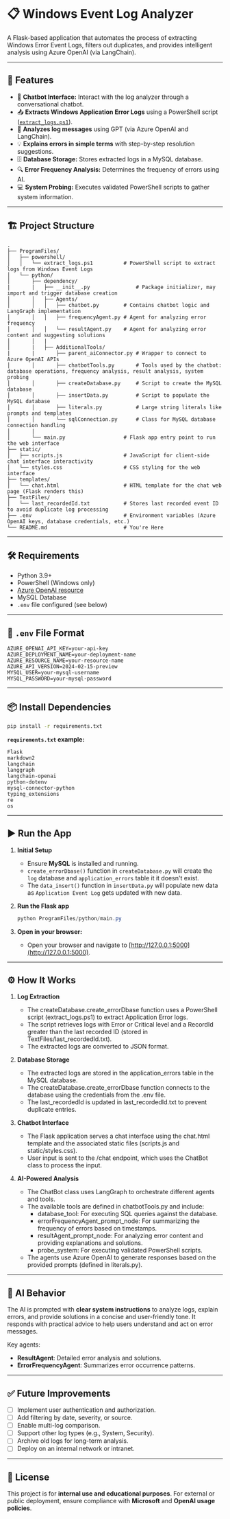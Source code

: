 # 📋 Windows Event Log Analyzer

A Flask-based application that automates the process of extracting Windows Error Event Logs, filters out duplicates, and provides intelligent analysis using Azure OpenAI (via LangChain).

---

## 🚀 Features

-   💬 **Chatbot Interface:** Interact with the log analyzer through a conversational chatbot.
-   📤 **Extracts Windows Application Error Logs** using a PowerShell script ([`extract_logs.ps1`](ProgramFiles/powershell/extract_logs.ps1)).
-   🤖 **Analyzes log messages** using GPT (via Azure OpenAI and LangChain).
-   💡 **Explains errors in simple terms** with step-by-step resolution suggestions.
-   🗄️ **Database Storage:** Stores extracted logs in a MySQL database.
-   🔍 **Error Frequency Analysis:** Determines the frequency of errors using AI.
-   💻 **System Probing:** Executes validated PowerShell scripts to gather system information.

---

## 🏗️ Project Structure

```
.
├── ProgramFiles/
│   ├── powershell/
│   │   └── extract_logs.ps1          # PowerShell script to extract logs from Windows Event Logs
│   └── python/
│       ├── dependency/
|       |   ├── __init__.py               # Package initializer, may import and trigger database creation
│       │   ├── Agents/
│       │   │   ├── chatbot.py        # Contains chatbot logic and LangGraph implementation
│       │   │   ├── frequencyAgent.py # Agent for analyzing error frequency
│       │   │   └── resultAgent.py    # Agent for analyzing error content and suggesting solutions
│       │   |
│       |   ├── AdditionalTools/
|       |       ├── parent_aiConnector.py # Wrapper to connect to Azure OpenAI APIs
│       │       ├── chatbotTools.py       # Tools used by the chatbot: database operations, frequency analysis, result analysis, system probing
│       │       ├── createDatabase.py     # Script to create the MySQL database
│       │       ├── insertData.py         # Script to populate the MySQL database
│       │       ├── literals.py           # Large string literals like prompts and templates
│       │       └── sqlConnection.py      # Class for MySQL database connection handling
│       |
│       └── main.py                   # Flask app entry point to run the web interface
├── static/
│   ├── scripts.js                    # JavaScript for client-side chat interface interactivity
│   └── styles.css                    # CSS styling for the web interface
├── templates/
│   └── chat.html                     # HTML template for the chat web page (Flask renders this)
├── TextFiles/
│   └── last_recordedId.txt           # Stores last recorded event ID to avoid duplicate log processing
├── .env                              # Environment variables (Azure OpenAI keys, database credentials, etc.)
└── README.md                         # You're Here

```

---

## 🛠️ Requirements

-   Python 3.9+
-   PowerShell (Windows only)
-   [Azure OpenAI resource](https://learn.microsoft.com/en-us/azure/cognitive-services/openai/overview)
-   MySQL Database
-   `.env` file configured (see below)

---

## 🔐 `.env` File Format
```text
AZURE_OPENAI_API_KEY=your-api-key
AZURE_DEPLOYMENT_NAME=your-deployment-name
AZURE_RESOURCE_NAME=your-resource-name
AZURE_API_VERSION=2024-02-15-preview
MYSQL_USER=your-mysql-username
MYSQL_PASSWORD=your-mysql-password
```

---

## 📦 Install Dependencies

```bash
pip install -r requirements.txt
```

**`requirements.txt` example:**
```text
Flask
markdown2
langchain
langgraph
langchain-openai
python-dotenv
mysql-connector-python
typing_extensions
re
os
```

---

## ▶️ Run the App

   1. **Initial Setup**
      - Ensure **MySQL** is installed and running.
      - `create_errorDbase()` function in `createDatabase.py` will create the `log` database and `application_errors` table it it doesn't exist.
      - The `data_insert()` function in `insertData.py` will populate new data as `Application Event Log` gets updated with new data.

   2. **Run the Flask app**
      ```ps1
      python ProgramFiles/python/main.py
      ```

   3. **Open in your browser:**
      - Open your browser and navigate to [http://127.0.0.1:5000](http://127.0.0.1:5000).

---

## ⚙️ How It Works

   1. **Log Extraction**

      - The createDatabase.create_errorDbase function uses a PowerShell script (extract_logs.ps1) to extract Application Error logs.
      - The script retrieves logs with Error or Critical level and a RecordId greater than the last recorded ID (stored in TextFiles/last_recordedId.txt).
      - The extracted logs are converted to JSON format.

   2. **Database Storage**

      - The extracted logs are stored in the application_errors table in the MySQL database.
      - The createDatabase.create_errorDbase function connects to the database using the credentials from the .env file.
      - The last_recordedId is updated in last_recordedId.txt to prevent duplicate entries.
   
   3. **Chatbot Interface**

      - The Flask application serves a chat interface using the chat.html template and the associated static files (scripts.js and static/styles.css).
      - User input is sent to the /chat endpoint, which uses the ChatBot class to process the input.

   4. **AI-Powered Analysis**

      - The ChatBot class uses LangGraph to orchestrate different agents and tools.
      - The available tools are defined in chatbotTools.py and include:
         + database_tool: For executing SQL queries against the database.
         + errorFrequencyAgent_prompt_node: For summarizing the frequency of errors based on timestamps.
         + resultAgent_prompt_node: For analyzing error content and providing explanations and solutions.
         + probe_system: For executing validated PowerShell scripts.
      - The agents use Azure OpenAI to generate responses based on the provided prompts (defined in literals.py).

---

## 🧠 AI Behavior

The AI is prompted with **clear system instructions** to analyze logs, explain errors, and provide solutions in a concise and user-friendly tone. It responds with practical advice to help users understand and act on error messages.

Key agents:

- **ResultAgent**: Detailed error analysis and solutions.
- **ErrorFrequencyAgent**: Summarizes error occurrence patterns.

---

## ✅ Future Improvements

- [ ] Implement user authentication and authorization.
- [ ] Add filtering by date, severity, or source.
- [ ] Enable multi-log comparison.
- [ ] Support other log types (e.g., System, Security).
- [ ] Archive old logs for long-term analysis.
- [ ] Deploy on an internal network or intranet.

---

## 📄 License

This project is for **internal use and educational purposes**. For external or public deployment, ensure compliance with **Microsoft** and **OpenAI usage policies**.
